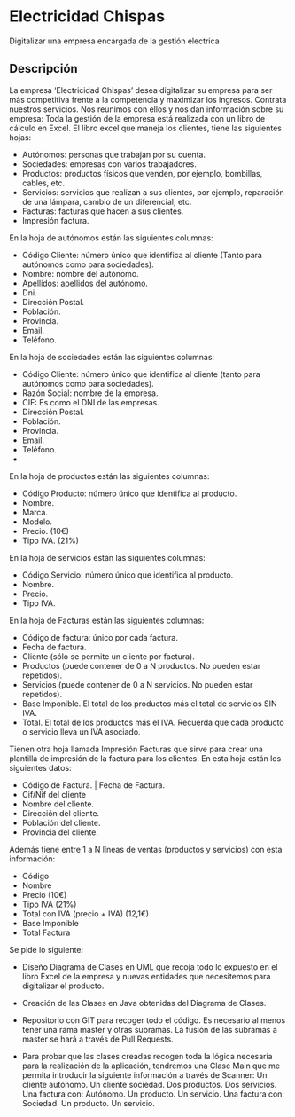 # Electricidad Chispas

Digitalizar una empresa encargada de la gestión electrica

## Descripción

La empresa ‘Electricidad Chispas’ desea digitalizar su empresa para ser más competitiva frente a la
competencia y maximizar los ingresos. Contrata nuestros servicios.
Nos reunimos con ellos y nos dan información sobre su empresa:
Toda la gestión de la empresa está realizada con un libro de cálculo en Excel. 
El libro excel que maneja los clientes, tiene las siguientes hojas:

- Autónomos: personas que trabajan por su cuenta.
- Sociedades: empresas con varios trabajadores.
- Productos: productos físicos que venden, por ejemplo, bombillas, cables, etc.
- Servicios: servicios que realizan a sus clientes, por ejemplo, reparación de una lámpara, cambio de un diferencial, etc.
- Facturas: facturas que hacen a sus clientes.
- Impresión factura.

En la hoja de autónomos están las siguientes columnas:
- Código Cliente: número único que identifica al cliente (Tanto para autónomos como para sociedades).
- Nombre: nombre del autónomo. 
- Apellidos: apellidos del autónomo.
- Dni.
- Dirección Postal.
- Población.
- Provincia.
- Email.
- Teléfono.

En la hoja de sociedades están las siguientes columnas:
- Código Cliente: número único que identifica al cliente (tanto para autónomos como para sociedades).
- Razón Social: nombre de la empresa.
- CIF: Es como el DNI de las empresas.
- Dirección Postal.
- Población.
- Provincia.
- Email.
- Teléfono.
- 
En la hoja de productos están las siguientes columnas:
- Código Producto: número único que identifica al producto.
- Nombre.
- Marca.
- Modelo.
- Precio. (10€)
- Tipo IVA. (21%)

En la hoja de servicios están las siguientes columnas:
- Código Servicio: número único que identifica al producto.
- Nombre.
- Precio.
- Tipo IVA.

En la hoja de Facturas están las siguientes columnas:
- Código de factura: único por cada factura.
- Fecha de factura.
- Cliente (sólo se permite un cliente por factura).
- Productos (puede contener de 0 a N productos. No pueden estar repetidos).
- Servicios (puede contener de 0 a N servicios. No pueden estar repetidos).
- Base Imponible. El total de los productos más el total de servicios SIN IVA.
- Total. El total de los productos más el IVA. Recuerda que cada producto o servicio lleva un IVA asociado.

Tienen otra hoja llamada Impresión Facturas que sirve para crear una plantilla de impresión 
de la factura para los clientes. En esta hoja están los siguientes datos:

- Código de Factura. | Fecha de Factura. 
- Cif/Nif del cliente 
- Nombre del cliente. 
- Dirección del cliente. 
- Población del cliente. 
- Provincia del cliente.

Además tiene entre 1 a N líneas de ventas (productos y servicios) con esta información:
- Código 
- Nombre 
- Precio (10€)
- Tipo IVA (21%)
- Total con IVA (precio + IVA) (12,1€)
- Base Imponible 
- Total Factura


Se pide lo siguiente:

- Diseño Diagrama de Clases en UML que recoja todo lo expuesto en el libro Excel de la
empresa y nuevas entidades que necesitemos para digitalizar el producto.

- Creación de las Clases en Java obtenidas del Diagrama de Clases.
- Repositorio con GIT para recoger todo el código. Es necesario al menos tener una rama
master y otras subramas. La fusión de las subramas a master se hará a través de Pull
Requests.
- Para probar que las clases creadas recogen toda la lógica necesaria para la realización de la
aplicación, tendremos una Clase Main que me permita introducir la siguiente información a
través de Scanner:
Un cliente autónomo.
Un cliente sociedad.
Dos productos.
Dos servicios.
Una factura con:
Autónomo.
Un producto.
Un servicio.
Una factura con:
Sociedad.
Un producto.
Un servicio.

